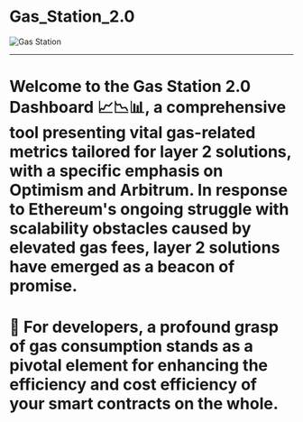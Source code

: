 # Gas_Station_2.0

![Gas Station](https://github.com/LateefAkinola/Gas_Station_2.0/assets/105966848/20303b17-586a-4211-9e97-4b21fb9c35be)

-----------------------
# Welcome to the **Gas Station 2.0 Dashboard** 📈📉📊, a comprehensive tool presenting vital **gas-related metrics tailored for layer 2 solutions**, with a specific emphasis on **Optimism and Arbitrum**. In response to **Ethereum's** ongoing struggle with scalability obstacles caused by elevated gas fees, layer 2 solutions have emerged as a beacon of promise. 

# 📌 For developers, a profound grasp of gas consumption stands as a pivotal element for enhancing the efficiency and cost efficiency of your smart contracts on the whole.
